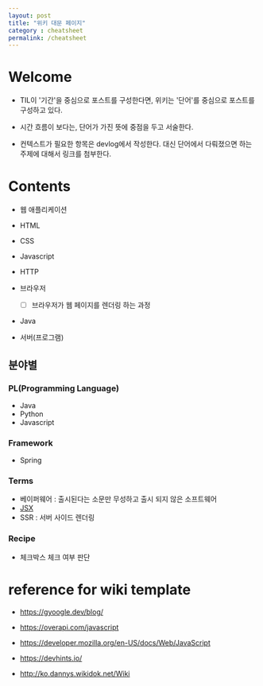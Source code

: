 ```yaml
---
layout: post
title: "위키 대문 페이지"
category : cheatsheet
permalink: /cheatsheet
---
```


# Welcome

- TIL이 '기간'을 중심으로 포스트를 구성한다면, 위키는 '단어'를 중심으로 포스트를 구성하고 있다.
- 시간 흐름이 보다는, 단어가 가진 뜻에 중점을 두고 서술한다.

- 컨텍스트가 필요한 항목은 devlog에서 작성한다. 대신 단어에서 다뤄졌으면 하는 주제에 대해서 링크를 첨부한다.



# Contents

- 웹 애플리케이션

- HTML

- CSS

- Javascript

- HTTP

- 브라우저

  - [ ] 브라우저가 웹 페이지를 렌더링 하는 과정

- Java

- 서버(프로그램)

  

## 분야별

### PL(Programming Language)

- Java
- Python
- Javascript



### Framework

- Spring

  

### Terms

- 베이퍼웨어 : 출시된다는 소문만 무성하고 출시 되지 않은 소프트웨어
- [JSX](https://ko.reactjs.org/docs/introducing-jsx.html)
- SSR : 서버 사이드 렌더링



### Recipe

- 체크박스 체크 여부 판단



# reference for wiki template

- https://gyoogle.dev/blog/
- https://overapi.com/javascript
- https://developer.mozilla.org/en-US/docs/Web/JavaScript

- https://devhints.io/

- http://ko.dannys.wikidok.net/Wiki

